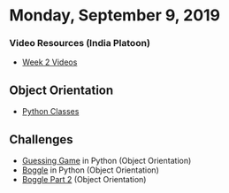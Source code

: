 Monday, September 9, 2019
====================
### Video Resources (India Platoon)
- [Week 2 Videos](https://www.youtube.com/playlist?list=PLu0CiQ7bzwEQT_GDPFAx7E7awUWCv5zMu)

## Object Orientation
* [Python Classes](https://github.com/julietplatoon/curriculum/blob/master/week-01/lecture-materials/python-oop.md)

## Challenges
* [Guessing Game](https://github.com/julietplatoon/guessing-game) in Python (Object Orientation)
* [Boggle](https://github.com/julietplatoon/boggle) in Python (Object Orientation)
* [Boggle Part 2](https://github.com/julietplatoon/boggle-2) (Object Orientation)
